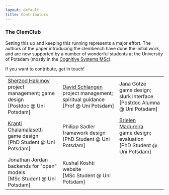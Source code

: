 ```yaml
---
layout: default
title: Contributors
---
```



### The ClemClub

Setting this up and keeping this running represents a major effort. The authors of the paper introducing the clembench have done the initial work, and are now supported by a number of wonderful students at the University of Potsdam (mostly in the [Cognitive Systems MSc](https://www.uni-potsdam.de/en/studium/what-to-study/master/masters-courses-from-a-to-z/cognitive-systems)).

If you want to contribute, get in touch!


|      |       |      | 
| :--- | :---- | :--- |
| [Sherzod Hakimov](https://sherzod-hakimov.github.io/) <br/>project management; game design <br/> [Postdoc @ Uni Potsdam] | [David Schlangen](https://www.ling.uni-potsdam.de/~das/) <br/>project management; spiritual guidance <br/> [Prof @ Uni Potsdam] | Jana Götze <br/>game design; slurk interface <br/> [Postdoc Alumna @ Uni Potsdam] |
| [Kranti Chalamalasetti](https://sodhinchu.github.io/) <br/>game design <br/> [PhD Student @ Uni Potsdam] | Philipp Sadler <br/>framework design <br/> [PhD Student @ Uni Potsdam] | [Brielen Madureira](https://www.ling.uni-potsdam.de/~madureiralasota/) <br/>game design; evaluation <br/> [PhD Student @ Uni Potsdam] |
| Jonathan Jordan <br/>backends for "open" models <br/> [MSc Student @ Uni Potsdam] | Kushal Koshti <br/>website <br/> [MSc Student @ Uni Potsdam] | |




















